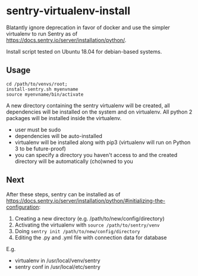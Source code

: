 # sentry-virtualenv-install
Blatantly ignore deprecation in favor of docker and use the simpler virtualenv to run Sentry as of https://docs.sentry.io/server/installation/python/.

Install script tested on Ubuntu 18.04 for debian-based systems.

## Usage
~~~
cd /path/to/venvs/root;
install-sentry.sh myenvname
source myenvname/bin/activate
~~~

A new directory containing the sentry virtualenv will be created, all dependencies will be installed on the system and on virtualenv. All python 2 packages will be installed inside the virtualenv.

- user must be sudo
- dependencies will be auto-installed
- virtualenv will be installed along with pip3 (virtualenv will run on Python 3 to be future-proof)
- you can specify a directory you haven't access to and the created directory will be automatically (cho)wned to you


## Next

After these steps, sentry can be installed as of https://docs.sentry.io/server/installation/python/#initializing-the-configuration:

1. Creating a new directory (e.g. /path/to/new/config/directory)
2. Activating the virtualenv with `source /path/to/sentry/venv`
3. Doing `sentry init /path/to/new/config/directory`
4. Editing the .py and .yml file with connection data for database

E.g.
- virtualenv in /usr/local/venv/sentry
- sentry conf in /usr/local/etc/sentry
